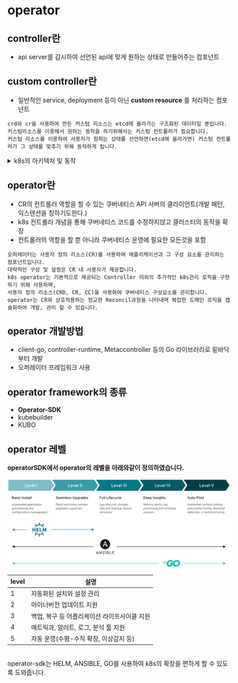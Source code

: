 # operator
## controller란
- api server를 감시하여 선언된 api에 맞게 원하는 상태로 만들어주는 컴포넌트

## custom controller란
- 일반적인 service, deployment 등이 아닌 **custom resource** 를 처리하는 컴포넌트 

```
crd와 cr을 사용하여 만든 커스텀 리소스는 etcd에 올라가는 구조화된 데이터일 뿐입니다.  
커스텀리소스를 이용해서 원하는 동작을 하기위해서는 커스텀 컨트롤러가 필요합니다.  
커스텀 리소스를 이용하여 사용자가 원하는 상태를 선언하면(etcd에 올라가면) 커스텀 컨트롤러가 그 상태를 맞추기 위해 동작하게 됩니다.  
```
<details><summary>k8s의 아키텍처 및 동작</summary>
<p>
[Controller]<br>
<img src="./k8s-controller.PNG" width="80%" height="50%">

[Custom Controller]  
<img src="./k8s-controller2.PNG" width="80%" height="50%">
</p>
</details>

## operator란
- CR의 컨트롤러 역할을 할 수 있는 쿠버네티스 API 서버의 클라이언트(개발 패턴, 익스텐션을 칭하기도한다.)
- k8s 컨트롤러 개념을 통해 쿠버네티스 코드를 수정하지않고 클러스터의 동작을 확장
- 컨트롤러의 역할을 할 뿐 아니라 쿠버네티스 운영에 필요한 모든것을 포함
```
오퍼레이터는 사용자 정의 리소스(CR)를 사용하여 애플리케이션과 그 구성 요소를 관리하는 컴포넌트입니다.
대략적인 구성 및 설정은 CR 내 사용자가 제공합니다.
k8s operator는 기본적으로 제공되는 Controller 이외의 추가적인 k8s관리 로직을 구현하기 위해 사용하며,
사용자 정의 리소스(CRD, CR, CC)을 사용하여 쿠버네티스 구성요소를 관리합니다.  
operator는 CR와 상호작용하는 정교한 Reconcil과정을 나타내며 복잡한 도메인 로직을 캡슐화하여 개발, 관리 할 수 있습니다.
```

## operator 개발방법
- client-go, controller-runtime, Metaccontroller 등의 Go 라이브러리로 밑바닥부터 개발
- 오퍼레이터 프레임워크 사용

## operator framework의 종류
- **Operator-SDK**
- kubebuilder
- KUBO


## operator 레벨
**operatorSDK에서 operator의 레벨을 아래와같이 정의하였습니다.**


![operator-level](./operator-level.PNG)
<br>

level | 설명
---|---
1|자동화된 설치와 설정 관리
2|마이너버전 업데이트 지원
3|백업, 복구 등 어플리케이션 라이프사이클 지원
4|매트릭과, 알러트, 로그, 분석 툴 지원
5|자동 운영(수평-수직 확장, 이상감지 등)

<br>
operator-sdk는 HELM, ANSIBLE, GO를 사용하여 k8s의 확장을 편하게 할 수 있도록 도와줍니다.
